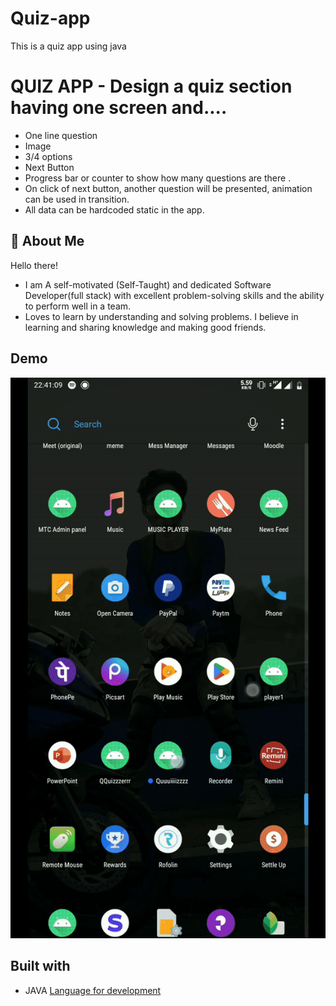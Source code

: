 # Quiz-app
This is a quiz app using java 

# QUIZ APP - Design a quiz section having one screen and....
- One line question 
- Image
- 3/4 options
- Next Button
- Progress bar or counter to show how many questions are there .
- On click of next button, another question will be presented, animation can be used in transition.
- All data can be hardcoded static in the app.


## 🚀 About Me
Hello there!

- I am A self-motivated (Self-Taught) and dedicated Software Developer(full stack) with excellent problem-solving skills and the ability to perform well in a team.
- Loves to learn by understanding and solving problems. I believe in learning and sharing knowledge and making good friends.


## Demo



![](https://github.com/sajal-web/Quiz-app/blob/master/demo/demo.gif )
## Built with

- JAVA [Language  for development](https://docs.oracle.com/en/java/)

    
    
 
